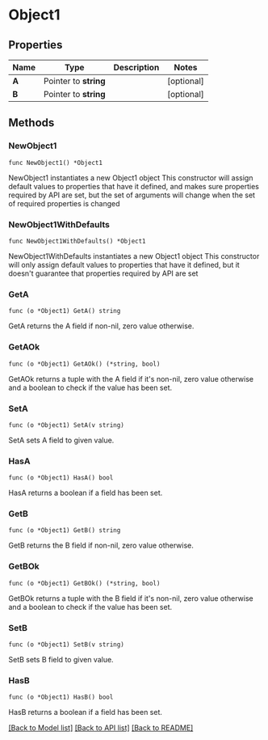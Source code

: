# Object1

## Properties

Name | Type | Description | Notes
------------ | ------------- | ------------- | -------------
**A** | Pointer to **string** |  | [optional] 
**B** | Pointer to **string** |  | [optional] 

## Methods

### NewObject1

`func NewObject1() *Object1`

NewObject1 instantiates a new Object1 object
This constructor will assign default values to properties that have it defined,
and makes sure properties required by API are set, but the set of arguments
will change when the set of required properties is changed

### NewObject1WithDefaults

`func NewObject1WithDefaults() *Object1`

NewObject1WithDefaults instantiates a new Object1 object
This constructor will only assign default values to properties that have it defined,
but it doesn't guarantee that properties required by API are set

### GetA

`func (o *Object1) GetA() string`

GetA returns the A field if non-nil, zero value otherwise.

### GetAOk

`func (o *Object1) GetAOk() (*string, bool)`

GetAOk returns a tuple with the A field if it's non-nil, zero value otherwise
and a boolean to check if the value has been set.

### SetA

`func (o *Object1) SetA(v string)`

SetA sets A field to given value.

### HasA

`func (o *Object1) HasA() bool`

HasA returns a boolean if a field has been set.

### GetB

`func (o *Object1) GetB() string`

GetB returns the B field if non-nil, zero value otherwise.

### GetBOk

`func (o *Object1) GetBOk() (*string, bool)`

GetBOk returns a tuple with the B field if it's non-nil, zero value otherwise
and a boolean to check if the value has been set.

### SetB

`func (o *Object1) SetB(v string)`

SetB sets B field to given value.

### HasB

`func (o *Object1) HasB() bool`

HasB returns a boolean if a field has been set.


[[Back to Model list]](../README.md#documentation-for-models) [[Back to API list]](../README.md#documentation-for-api-endpoints) [[Back to README]](../README.md)


